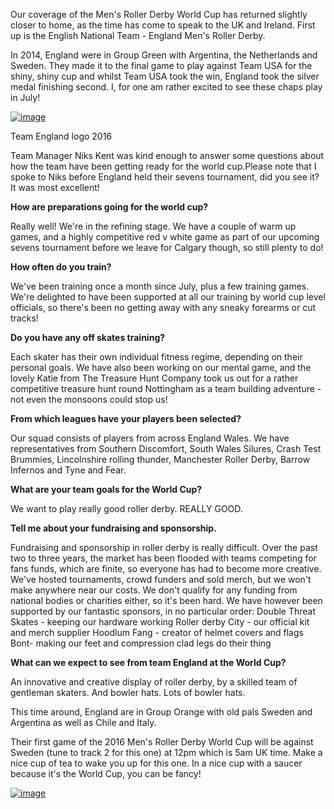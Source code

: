 <html><body><p>Our coverage of the Men's Roller Derby World Cup has returned slightly closer to home, as the time has come to speak to the UK and Ireland. First up is the English National Team - England Men's Roller Derby.

In 2014, England were in Group Green with Argentina, the Netherlands and Sweden. They made it to the final game to play against Team USA for the shiny, shiny cup and whilst Team USA took the win, England took the silver medal finishing second. I, for one am rather excited to see these chaps play in July!

<a href="http://www.scottishrollerderbyblog.com/2016/06/fb_img_1466933286146.jpg"><img title="FB_IMG_1466933286146.jpg" class="alignnone size-full" alt="image" src="http://www.scottishrollerderbyblog.com/2016/06/fb_img_1466933286146.jpg"></a>

Team England logo 2016

Team Manager Niks Kent was kind enough to answer some questions about how the team have been getting ready for the world cup.Please note that I spoke to Niks before England held their sevens tournament, did you see it? It was most excellent!

<strong>How are preparations going for the world cup?</strong>

Really well! We're in the refining stage. We have a couple of warm up games, and a highly competitive red v white game as part of our upcoming sevens tournament before we leave for Calgary though, so still plenty to do!

<strong>How often do you train?</strong>

We've been training once a month since July, plus a few training games.
We're delighted to have been supported at all our training by world cup level officials, so there's been no getting away with any sneaky forearms or cut tracks!

<strong>Do you have any off skates training? </strong>

Each skater has their own individual fitness regime, depending on their personal goals.
We have also been working on our mental game, and the lovely Katie from The Treasure Hunt Company took us out for a rather competitive treasure hunt round Nottingham as a team building adventure - not even the monsoons could stop us!

<strong>From which leagues have your players been selected? </strong>

Our squad consists of players from across England Wales. We have representatives from Southern Discomfort, South Wales Silures, Crash Test Brummies, Lincolnshire rolling thunder, Manchester Roller Derby, Barrow Infernos and Tyne and Fear.

<strong>What are your team goals for the World Cup? </strong>

We want to play really good roller derby. REALLY GOOD.

<strong>Tell me about your fundraising and sponsorship.</strong>

Fundraising and sponsorship in roller derby is really difficult. Over the past two to three years, the market has been flooded with teams competing for fans funds, which are finite, so everyone has had to become more creative. We've hosted tournaments, crowd funders and sold merch, but we won't make anywhere near our costs. We don't qualify for any funding from national bodies or charities either, so it's been hard. We have however been supported by our fantastic sponsors, in no particular order: Double Threat Skates - keeping our hardware working Roller derby City - our official kit and merch supplier Hoodlum Fang - creator of helmet covers and flags Bont- making our feet and compression clad legs do their thing

<strong>What can we expect to see from team England at the World Cup? </strong>

An innovative and creative display of roller derby, by a skilled team of gentleman skaters.
And bowler hats. Lots of bowler hats.

This time around, England are in Group Orange with old pals Sweden and Argentina as well as Chile and Italy.

Their first game of the 2016 Men's Roller Derby World Cup will be against Sweden (tune to track 2 for this one) at 12pm which is 5am UK time. Make a nice cup of tea to wake you up for this one. In a nice cup with a saucer because it's the World Cup, you can be fancy!

<a href="http://www.scottishrollerderbyblog.com/2016/06/fb_img_1466935371393.jpg"><img title="FB_IMG_1466935371393.jpg" class="alignnone size-full" alt="image" src="http://www.scottishrollerderbyblog.com/2016/06/fb_img_1466935371393.jpg"></a></p></body></html>
